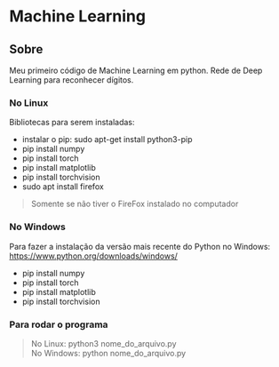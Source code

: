 # Machine Learning

## Sobre

Meu primeiro código de Machine Learning em python.
Rede de Deep Learning para reconhecer dígitos.

### No Linux
Bibliotecas para serem instaladas:
- instalar o pip: sudo apt-get install python3-pip
- pip install numpy
- pip install torch
- pip install matplotlib
- pip install torchvision
- sudo apt install firefox 
> Somente se não tiver o FireFox instalado no computador

### No Windows
Para fazer a instalação da versão mais recente do Python no Windows: https://www.python.org/downloads/windows/
- pip install numpy
- pip install torch
- pip install matplotlib
- pip install torchvision

### Para rodar o programa
> No Linux: python3 nome_do_arquivo.py <br>
> No Windows: python nome_do_arquivo.py